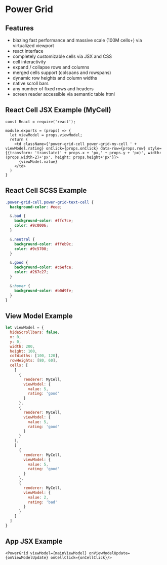 # Power Grid

## Features
* blazing fast performance and massive scale (100M cells+) via virtualized viewport
* react interface
* completely customizable cells via JSX and CSS
* cell interactivity
* expand / collapse rows and columns
* merged cells support (colspans and rowspans)
* dynamic row heights and column widths
* native scroll bars
* any number of fixed rows and headers
* screen reader accessible via semantic table html

## React Cell JSX Example (MyCell)


```JSX
const React = require('react');

module.exports = (props) => {
  let viewModel = props.viewModel;
  return (
    <td className={'power-grid-cell power-grid-my-cell ' + viewModel.rating} onClick={props.onClick} data-row={props.row} style={{transform: 'translate(' + props.x + 'px,' + props.y + 'px)', width: (props.width-2)+'px', height: props.height+'px'}}>
      {viewModel.value}
    </td>
  )
}
```

## React Cell SCSS Example

```SCSS
.power-grid-cell.power-grid-text-cell {
  background-color: #eee;

  &.bad {
    background-color: #ffc7ce;
    color: #9c0006;
  }

  &.neutral {
    background-color: #ffeb9c;
    color: #9c5700;
  }

  &.good {
    background-color: #c6efce;
    color: #267c27;
  }

  &:hover {
    background-color: #b0d9fe;
  }
}
```

## View Model Example 

```javascript
let viewModel = {
  hideScrollbars: false,
  x: 0,
  y: 0,
  width: 200,
  height: 100,
  colWidths: [100, 120],
  rowHeights: [80, 60],
  cells: [
    [
      {
        renderer: MyCell,
        viewModel: {
          value: 5,
          rating: 'good'
        }
      },
      {
        renderer: MyCell,
        viewModel: {
          value: 5,
          rating: 'good'
        }
      }
    ],
    [
      {
        renderer: MyCell,
        viewModel: {
          value: 5,
          rating: 'good'
        }
      },
      {
        renderer: MyCell,
        viewModel: {
          value: 2,
          rating: 'bad'
        }
      }
    ]
  ]
}
```

## App JSX Example

```JSX
<PowerGrid viewModel={mainViewModel} onViewModelUpdate={onViewModelUpdate} onCellClick={onCellClick}/>
```